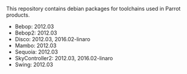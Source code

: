 This repository contains debian packages for toolchains used in Parrot products.

* Bebop: 2012.03
* Bebop2: 2012.03
* Disco: 2012.03, 2016.02-linaro
* Mambo: 2012.03
* Sequoia: 2012.03
* SkyController2: 2012.03, 2016.02-linaro
* Swing: 2012.03
